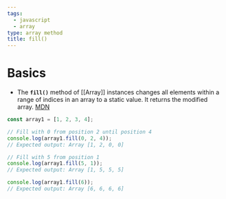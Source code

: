 ```yaml
---
tags:
  - javascript
  - array
type: array method
title: fill()
---
```


# Basics
- The **`fill()`** method of [[Array]] instances changes all elements within a range of indices in an array to a static value. It returns the modified array. [MDN](https://developer.mozilla.org/en-US/docs/Web/JavaScript/Reference/Global_Objects/Array/fill)
```javascript
const array1 = [1, 2, 3, 4];

// Fill with 0 from position 2 until position 4
console.log(array1.fill(0, 2, 4));
// Expected output: Array [1, 2, 0, 0]

// Fill with 5 from position 1
console.log(array1.fill(5, 1));
// Expected output: Array [1, 5, 5, 5]

console.log(array1.fill(6));
// Expected output: Array [6, 6, 6, 6]

```
